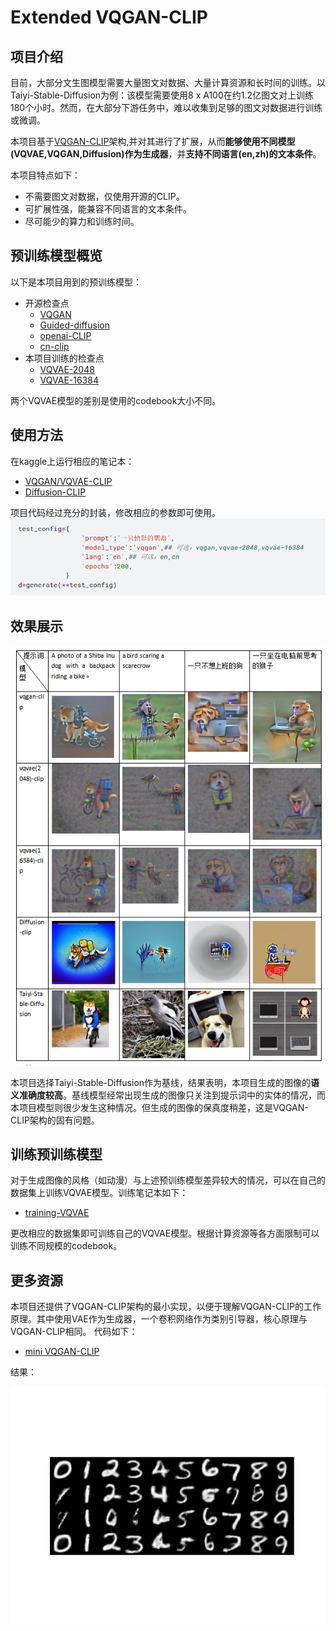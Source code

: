 # Extended VQGAN-CLIP
## 项目介绍
目前，大部分文生图模型需要大量图文对数据、大量计算资源和长时间的训练。以Taiyi-Stable-Diffusion为例：该模型需要使用8 x A100在约1.2亿图文对上训练180个小时。然而，在大部分下游任务中，难以收集到足够的图文对数据进行训练或微调。

本项目基于[VQGAN-CLIP](https://arxiv.org/abs/2204.08583)架构,并对其进行了扩展，从而**能够使用不同模型(VQVAE,VQGAN,Diffusion)作为生成器**，并**支持不同语言(en,zh)的文本条件**。

本项目特点如下：
- 不需要图文对数据，仅使用开源的CLIP。
- 可扩展性强，能兼容不同语言的文本条件。
- 尽可能少的算力和训练时间。

## 预训练模型概览
以下是本项目用到的预训练模型：
- 开源检查点
  - [VQGAN](https://github.com/CompVis/taming-transformers)
  - [Guided-diffusion](https://github.com/openai/guided-diffusion)
  - [openai-CLIP](https://github.com/openai/CLIP)
  - [cn-clip](https://github.com/ofa-sys/chinese-clip)
- 本项目训练的检查点
  - [VQVAE-2048](https://www.kaggle.com/datasets/czy111/vqvae-2048)
  - [VQVAE-16384](https://www.kaggle.com/datasets/czy111/vqvae-16384)

两个VQVAE模型的差别是使用的codebook大小不同。

## 使用方法
在kaggle上运行相应的笔记本：
- [VQGAN/VQVAE-CLIP](https://www.kaggle.com/code/czy111/clip-guided-vqvae-and-vqgan)
- [Diffusion-CLIP](https://www.kaggle.com/code/czy111/clip-guided-openai-diffusion)

项目代码经过充分的封装，修改相应的参数即可使用。
![alt text](images/image.png)

## 效果展示
![alt text](images/results.png)

本项目选择Taiyi-Stable-Diffusion作为基线，结果表明，本项目生成的图像的**语义准确度较高**。基线模型经常出现生成的图像只关注到提示词中的实体的情况，而本项目模型则很少发生这种情况。但生成的图像的保真度稍差，这是VQGAN-CLIP架构的固有问题。

## 训练预训练模型
对于生成图像的风格（如动漫）与上述预训练模型差异较大的情况，可以在自己的数据集上训练VQVAE模型。训练笔记本如下：
- [training-VQVAE](https://www.kaggle.com/code/czy111/training-my-vqvae-ilsvrc)

更改相应的数据集即可训练自己的VQVAE模型。根据计算资源等各方面限制可以训练不同规模的codebook。

## 更多资源
本项目还提供了VQGAN-CLIP架构的最小实现，以便于理解VQGAN-CLIP的工作原理。其中使用VAE作为生成器，一个卷积网络作为类别引导器，核心原理与VQGAN-CLIP相同。
代码如下：
- [mini VQGAN-CLIP](https://www.kaggle.com/code/czy111/mini-vqgan-clip)

结果：

![alt text](images/mini-vqgan-clip-result.png)






